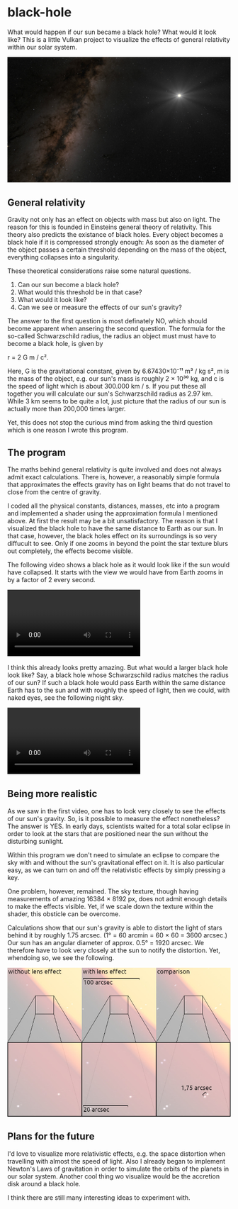 # black-hole
What would happen if our sun became a black hole? What would it look like? This is a little Vulkan project to visualize the effects of general relativity within our solar system.

![](images/sun.jpg)

## General relativity

Gravity not only has an effect on objects with mass but also on light. The reason for this is founded in Einsteins general theory of relativity. This theory also predicts the existance of black holes. Every object becomes a black hole if it is compressed strongly enough: As soon as the diameter of the object passes a certain threshold depending on the mass of the object, everything collapses into a singularity.

These theoretical considerations raise some natural questions.
1. Can our sun become a black hole?
2. What would this threshold be in that case?
3. What would it look like?
4. Can we see or measure the effects of our sun's gravity?

The answer to the first question is most definately NO, which should become apparent when ansering the second question. The formula for the so-called Schwarzschild radius, the radius an object must must have to become a black hole, is given by

r = 2 G m / c².

Here, G is the gravitational constant, given by 6.67430×10⁻¹¹ m³ / kg s², m is the mass of the object, e.g. our sun's mass is roughly 2 × 10³⁰ kg, and c is the speed of light which is about 300.000 km / s. If you put these all together you will calculate our sun's Schwarzschild radius as 2.97 km. While 3 km seems to be quite a lot, just picture that the radius of our sun is actually more than 200,000 times larger.

Yet, this does not stop the curious mind from asking the third question which is one reason I wrote this program.

## The program

The maths behind general relativity is quite involved and does not always admit exact calculations. There is, however, a reasonably simple formula that approximates the effects gravity has on light beams that do not travel to close from the centre of gravity.

I coded all the physical constants, distances, masses, etc into a program and implemented a shader using the approximation formula I mentioned above. At first the result may be a bit unsatisfactory. The reason is that I visualized the black hole to have the same distance to Earth as our sun. In that case, however, the black holes effect on its surroundings is so very diffucult to see. Only if one zooms in beyond the point the star texture blurs out completely, the effects become visible.

The following video shows a black hole as it would look like if the sun would have collapsed. It starts with the view we would have from Earth zooms in by a factor of 2 every second.

![![Video 1](images/zoom_in.jpg)](videos/zoom_in_25_sec_high_res.mp4)

I think this already looks pretty amazing. But what would a larger black hole look like? Say, a black hole whose Schwarzschild radius matches the radius of our sun? If such a black hole would pass Earth within the same distance Earth has to the sun and with roughly the speed of light, then we could, with naked eyes, see the following night sky.

![![Video 2](images/move_along_black_hole.jpg)](videos/move_along_black_hole_30_sec_high_res.mp4)

## Being more realistic

As we saw in the first video, one has to look very closely to see the effects of our sun's gravity. So, is it possible to measure the effect nonetheless? The answer is YES. In early days, scientists waited for a total solar eclipse in order to look at the stars that are positioned near the sun without the disturbing sunlight.

Within this program we don't need to simulate an eclipse to compare the sky with and without the sun's gravitational effect on it. It is also particular easy, as we can turn on and off the relativistic effects by simply pressing a key.

One problem, however, remained. The sky texture, though having measurements of amazing 16384 × 8192 px, does not admit enough details to make the effects visible. Yet, if we scale down the texture within the shader, this obsticle can be overcome.

Calculations show that our sun's gravity is able to distort the light of stars behind it by roughly 1.75 arcsec. (1° = 60 arcmin = 60 × 60 = 3600 arcsec.) Our sun has an angular diameter of approx. 0.5° = 1920 arcsec. We therefore have to look very closely at the sun to notify the distortion. Yet, whendoing so, we see the following.

![](images/lens_effect_of_sun.jpg)

## Plans for the future

I'd love to visualize more relativistic effects, e.g. the space distortion when travelling with almost the speed of light. Also I already began to implement Newton's Laws of gravitation in order to simulate the orbits of the planets in our solar system. Another cool thing wo visualize would be the accretion disk around a black hole.

I think there are still many interesting ideas to experiment with.
